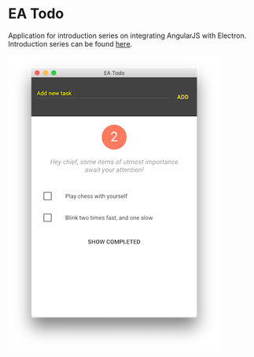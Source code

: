 # EA Todo

Application for introduction series on integrating AngularJS with Electron. Introduction series can be found [here](http://electron.rocks/electron-angularjs/).

![image](preview.png)


